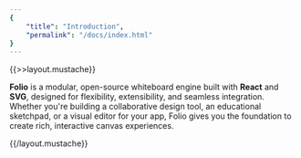 ```yaml
---
{
    "title": "Introduction",
    "permalink": "/docs/index.html"
}
---
```

{{>>layout.mustache}}

**Folio** is a modular, open-source whiteboard engine built with **React** and **SVG**, designed for flexibility, extensibility, and seamless integration. Whether you're building a collaborative design tool, an educational sketchpad, or a visual editor for your app, Folio gives you the foundation to create rich, interactive canvas experiences.

{{/layout.mustache}}
